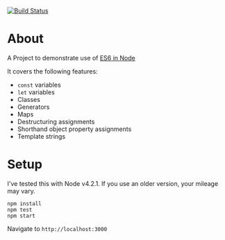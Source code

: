 [![Build Status](https://travis-ci.org/pads/using-es6-in-node.png?branch=master)](https://travis-ci.org/pads/using-es6-in-node)

# About

A Project to demonstrate use of [ES6 in Node](https://nodejs.org/en/docs/es6/)

It covers the following features:

* `const` variables
* `let` variables
* Classes
* Generators
* Maps
* Destructuring assignments
* Shorthand object property assignments
* Template strings

# Setup

I've tested this with Node v4.2.1.  If you use an older version, your mileage may vary.

    npm install
    npm test
    npm start
    
Navigate to `http://localhost:3000`    
